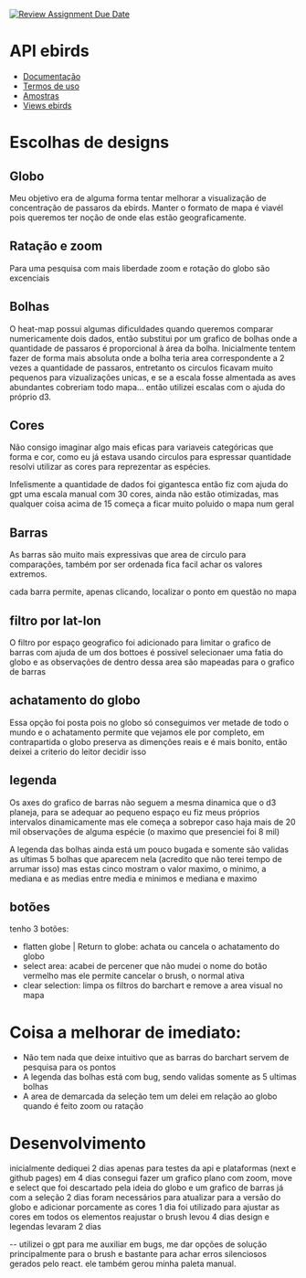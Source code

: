 [![Review Assignment Due Date](https://classroom.github.com/assets/deadline-readme-button-22041afd0340ce965d47ae6ef1cefeee28c7c493a6346c4f15d667ab976d596c.svg)](https://classroom.github.com/a/oHw8ptbv)
# API ebirds
- [Documentação](https://documenter.getpostman.com/view/664302/S1ENwy59)
- [Termos de uso](https://www.birds.cornell.edu/home/ebird-api-terms-of-use/)
- [Amostras](https://support.ebird.org/en/support/solutions/articles/48000838205-download-ebird-data#anchorEBD)
- [Views ebirds](https://ebird.org/explore)


# Escolhas de designs

## Globo
Meu objetivo era de alguma forma tentar melhorar a visualização de concentração de passaros da ebirds. 
Manter o formato de mapa é viavél pois queremos ter noção de onde elas estão geograficamente.

## Ratação e zoom
Para uma pesquisa com mais liberdade zoom e rotação do globo são excenciais 

## Bolhas
O heat-map possui algumas dificuldades quando queremos comparar numericamente dois dados, então substitui por um grafico de bolhas onde a quantidade de passaros é proporcional à área da bolha. Inicialmente tentem fazer de forma mais absoluta onde a bolha teria area correspondente a 2 vezes a quantidade de passaros, entretanto os circulos ficavam muito pequenos para vizualizações unicas, e se a escala fosse almentada as aves abundantes cobreriam todo mapa... então utilizei escalas com o ajuda do próprio d3.

## Cores
Não consigo imaginar algo mais eficas para variaveis categóricas que forma e cor, como eu já estava usando circulos para espressar quantidade resolvi utilizar as cores para reprezentar as espécies. 

Infelismente a quantidade de dados foi gigantesca então fiz com ajuda do gpt uma escala manual com 30 cores, ainda não estão otimizadas, mas qualquer coisa acima de 15 começa a ficar muito poluido o mapa num geral

## Barras
As barras são muito mais expressivas que area de circulo para comparações, também por ser ordenada fica facil achar os valores extremos.

cada barra permite, apenas clicando, localizar o ponto em questão no mapa

## filtro por lat-lon
O filtro por espaço geografico foi adicionado para limitar o grafico de barras com ajuda de um dos bottoes é possivel selecionaer uma fatia do globo e as observações de dentro dessa area são mapeadas para o grafico de barras

## achatamento do globo
Essa opção foi posta pois no globo só conseguimos ver metade de todo o mundo e o achatamento permite que vejamos ele por completo, em contrapartida o globo preserva as dimenções reais e é mais bonito, então deixei a criterio do leitor decidir isso

## legenda
Os axes do grafico de barras não seguem a mesma dinamica que o d3 planeja, para se adequar ao pequeno espaço eu fiz meus próprios intervalos dinamicamente mas ele começa a sobrepor caso haja mais de 20 mil observações de alguma espécie (o maximo que presenciei foi 8 mil)

A legenda das bolhas ainda está um pouco bugada e somente são validas as ultimas 5 bolhas que aparecem nela (acredito que não terei tempo de arrumar isso) mas estas cinco mostram o valor maximo, o minimo, a mediana e as medias entre media e minimos e mediana e maximo

## botões 
tenho 3 botões:
- flatten globe | Return to globe: achata ou cancela o achatamento do globo
- select area: acabei de percener que não mudei o nome do botão vermelho mas ele permite cancelar o brush, o normal ativa
- clear selection: limpa os filtros do barchart e remove a area visual no mapa

# Coisa a melhorar de imediato:

- Não tem nada que deixe intuitivo que as barras do barchart servem de pesquisa para os pontos
- A legenda das bolhas está com bug, sendo validas somente as 5 ultimas bolhas
- A area de demarcada da seleção tem um delei em relação ao globo quando é feito zoom ou ratação

# Desenvolvimento

inicialmente dediquei 2 dias apenas para testes da api e plataformas (next e github pages)
em 4 dias consegui fazer um grafico plano com zoom, move e select que foi descartado pela ideia do globo e um grafico de barras já com a seleção
2 dias foram necessários para atualizar para a versão do globo e adicionar porcamente as cores
1 dia foi utilizado para ajustar as cores em todos os elementos
reajustar o brush levou 4 dias 
design e legendas levaram 2 dias 

-- utilizei o gpt para me auxiliar em bugs, me dar opções de solução principalmente para o brush e bastante para achar erros silenciosos gerados pelo react. ele também gerou minha paleta manual.

